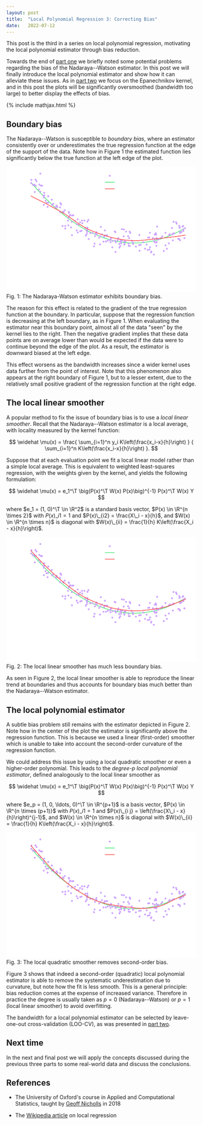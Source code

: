 ```yaml
---
layout: post
title:  "Local Polynomial Regression 3: Correcting Bias"
date:   2022-07-12
---
```


This post is the third in a series on local polynomial regression,
motivating the local polynomial estimator through bias reduction.

Towards the end of
[part one](/2021/09/05/local-polynomial-regression-1.html)
we briefly noted some potential problems
regarding the bias of the Nadaraya--Watson estimator.
In this post we will finally introduce the local polynomial estimator
and show how it can alleviate these issues.
As in
[part two](/2022/03/29/local-polynomial-regression-2.html)
we focus on the Epanechnikov kernel,
and in this post the plots will be significantly oversmoothed
(bandwidth too large)
to better display the effects of bias.

{% include mathjax.html %}

<div style="display:none">
  $\newcommand \E {\mathbb{E}}$
  $\newcommand \P {\mathbb{E}}$
  $\newcommand \R {\mathbb{R}}$
  $\newcommand \Var {\mathrm{Var}}$
  $\newcommand \Cov {\mathrm{Cov}}$
  $\newcommand \T {\mathsf{T}}$
  $\newcommand{\diff}[1]{\,\mathrm{d}#1}$
  $\DeclareMathOperator{\MSE}{MSE}$
  $\DeclareMathOperator{\IMSE}{IMSE}$
  $\DeclareMathOperator{\LOOCV}{LOO-CV}$
</div>

## Boundary bias

The Nadaraya--Watson is susceptible to *boundary bias*,
where an estimator consistently over or underestimates
the true regression function at the edge of the support of the data.
Note how in Figure 1 the estimated function lies significantly
below the true function at the left edge of the plot.


<figure style="display: block; margin-left: auto; margin-right: auto;">
<img style="width: 600px; margin-left: auto; margin-right: auto;"
src="/assets/posts/local_polynomial_regression/boundary_bias.svg">
<figcaption>
  Fig. 1: The Nadaraya-Watson estimator exhibits boundary bias.
</figcaption>
</figure>

The reason for this effect is related to the gradient of the true
regression function at the boundary.
In particular, suppose that the regression function is decreasing
at the left boundary, as in Figure 1.
When evaluating the estimator near this boundary point,
almost all of the data "seen" by the kernel lies to the right.
Then the negative gradient implies that these data points are
on average lower than would be expected if the data were to continue
beyond the edge of the plot.
As a result, the estimator is downward biased at the left edge.

This effect worsens as the bandwidth increases since a wider kernel
uses data further from the point of interest.
Note that this phenomenon also appears at the right boundary of
Figure 1, but to a lesser extent,
due to the relatively small positive gradient
of the regression function at the right edge.


## The local linear smoother

A popular method to fix the issue of boundary bias is to use
a *local linear smoother*.
Recall that the Nadaraya--Watson estimator is a local average,
with locality measured by the kernel function:

$$
\widehat \mu(x) =
\frac{
  \sum_{i=1}^n
  y_i K\left(\frac{x_i-x}{h}\right)
}
{
  \sum_{i=1}^n
  K\left(\frac{x_i-x}{h}\right)
}.
$$

Suppose that at each evaluation point we fit a
local linear model rather than a simple local average.
This is equivalent to weighted least-squares regression,
with the weights given by the kernel,
and yields the following formulation:

$$
\widehat \mu(x) = e_1^\T
\big(P(x)^\T W(x) P(x)\big)^{-1} P(x)^\T W(x) Y
$$

where $e_1 = (1, 0)^\T \in \R^2$
is a standard basis vector,
$P(x) \in \R^{n \times 2}$
with
$P(x)\_{i1} = 1$
and $P(x)\_{i2} = \frac{X\_i - x}{h}$,
and $W(x) \in \R^{n \times n}$
is diagonal with
$W(x)\_{ii} = \frac{1}{h} K\left(\frac{X_i - x}{h}\right)$.




<figure style="display: block; margin-left: auto; margin-right: auto;">
<img style="width: 600px; margin-left: auto; margin-right: auto;"
src="/assets/posts/local_polynomial_regression/boundary_bias_fixed.svg">
<figcaption>
  Fig. 2: The local linear smoother has much less boundary bias.
</figcaption>
</figure>


As seen in Figure 2, the local linear smoother is able to
reproduce the linear trend at boundaries and thus
accounts for boundary bias much better than the
Nadaraya--Watson estimator.

## The local polynomial estimator

A subtle bias problem still remains with the estimator
depicted in Figure 2.
Note how in the center of the plot
the estimator is significantly above the regression function.
This is because we used a linear (first-order) smoother
which is unable to take into account the second-order curvature of
the regression function.

We could address this issue by using a local quadratic smoother
or even a higher-order polynomial.
This leads to the *degree-p local polynomial estimator*,
defined analogously to the local linear smoother as

$$
\widehat \mu(x) = e_1^\T
\big(P(x)^\T W(x) P(x)\big)^{-1} P(x)^\T W(x) Y
$$

where $e_p = (1, 0, \ldots, 0)^\T \in \R^{p+1}$
is a basis vector,
$P(x) \in \R^{n \times (p+1)}$
with
$P(x)\_{i1} = 1$
and $P(x)\_{i j} = \left(\frac{X\_i - x}{h}\right)^{j-1}$,
and $W(x) \in \R^{n \times n}$
is diagonal with
$W(x)\_{ii} = \frac{1}{h} K\left(\frac{X_i - x}{h}\right)$.

<figure style="display: block; margin-left: auto; margin-right: auto;">
<img style="width: 600px; margin-left: auto; margin-right: auto;"
src="/assets/posts/local_polynomial_regression/second_order_bias_fixed.svg">
<figcaption>
  Fig. 3: The local quadratic smoother removes second-order bias.
</figcaption>
</figure>

Figure 3 shows that indeed a second-order (quadratic) local polynomial
estimator is able to remove the systematic underestimation due to
curvature, but note how the fit is less smooth.
This is a general principle: bias reduction comes at the expense
of increased variance.
Therefore in practice the degree is usually taken as
$p=0$ (Nadaraya--Watson)
or $p=1$ (local linear smoother)
to avoid overfitting.

The bandwidth for a local polynomial estimator
can be selected by leave-one-out cross-validation (LOO-CV),
as was presented in
[part two](/2022/03/29/local-polynomial-regression-2.html).


## Next time

In the next and final post we will apply the concepts
discussed during the previous three
parts to some real-world data and discuss the conclusions.

## References


* The University of Oxford's course in
Applied and Computational Statistics,
taught by
[Geoff Nicholls](http://www.stats.ox.ac.uk/%7Enicholls/) in 2018

* The [Wikipedia article](https://en.wikipedia.org/wiki/Local_regression)
on local regression
